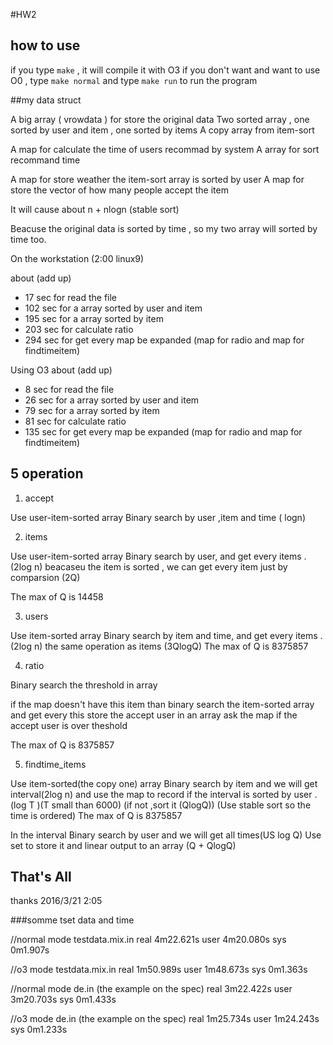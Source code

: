 #HW2
## how to use
if you type `make` , it will compile it with O3
if you don't want and want to use O0 , type `make normal`
and type `make run` to run the program

##my data struct

A big array ( vrowdata ) for store the original data
Two sorted array , one sorted by user and item , one sorted by items
A copy array from item-sort

A map for calculate the time of users recommad by system
A array for sort recommand time 

A map for store weather the item-sort array is sorted by user
A map for store the vector of how many people accept the item

It will cause about n + nlogn (stable sort)

Beacuse the original data is sorted by time , so my two array will sorted by time too.

On the workstation (2:00 linux9)

about (add up)
* 17 sec for read the file
* 102 sec for a array sorted by user and item
* 195 sec for a array sorted by item 
* 203 sec for calculate ratio
* 294 sec for get every map be expanded (map for radio and map for findtimeitem)

Using O3
about (add up)
* 8  sec for read the file
* 26 sec for a array sorted by user and item
* 79 sec for a array sorted by item 
* 81 sec for calculate ratio
* 135 sec for get every map be expanded (map for radio and map for findtimeitem)

## 5 operation

1. accept

Use user-item-sorted array
Binary search by user ,item and time ( logn)

2. items

Use user-item-sorted array
Binary search by user, and get every  items . (2log n)
beacaseu the item is sorted , we can get every item just by comparsion (2Q)

The max of Q is 14458

3. users 

Use item-sorted array
Binary search by item and time, and get every items . (2log n)
the same operation as items
(3QlogQ)
The max of Q is 8375857

4. ratio

Binary search the threshold in array

if the map doesn't have this item
than  binary search the item-sorted array and get every this
store the accept user in an array
ask the map if the accept user is over theshold
	
The max of Q is 8375857

5. findtime_items

Use item-sorted(the copy one) array
Binary search by item and we will get interval(2log n)
and use the map to record if the interval is sorted by user .(log T )(T small than 6000)
(if not  ,sort it (QlogQ))
(Use stable sort so the time is ordered)
The max of Q is 8375857

In the interval
Binary search by user and we will get all times(US log Q)
Use set to store it and linear output to an array (Q + QlogQ)

## That's All
thanks 2016/3/21 2:05


###somme tset data and time

//normal mode testdata.mix.in
real    4m22.621s
user    4m20.080s
sys     0m1.907s

//o3 mode testdata.mix.in
real    1m50.989s
user    1m48.673s
sys     0m1.363s

//normal mode de.in (the example on the spec)
real    3m22.422s
user    3m20.703s
sys     0m1.433s

//o3 mode de.in (the example on the spec)
real    1m25.734s
user    1m24.243s
sys     0m1.233s






